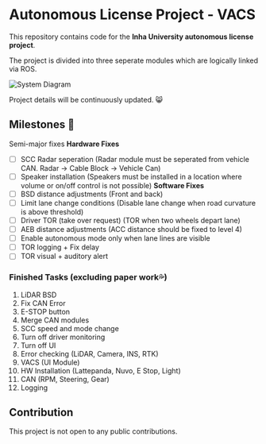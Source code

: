 # Autonomous License Project - VACS
This repository contains code for the **Inha University autonomous license project**.  

The project is divided into three seperate modules which are logically linked via ROS.

![System Diagram](http://165.246.39.210/public/vacs_diagram.png)

Project details will be continuously updated. 😸

## Milestones 👷
Semi-major fixes
**Hardware Fixes**
- [ ] SCC Radar seperation (Radar module must be seperated from vehicle CAN. Radar -> Cable Block -> Vehicle Can)
- [ ] Speaker installation (Speakers must be installed in a location where volume or on/off control is not possible)
**Software Fixes**
- [ ] BSD distance adjustments (Front and back)
- [ ] Limit lane change conditions (Disable lane change when road curvature is above threshold)
- [ ] Driver TOR (take over request) (TOR when two wheels depart lane)
- [ ] AEB distance adjustments (ACC distance should be fixed to level 4)
- [ ] Enable autonomous mode only when lane lines are visible
- [ ] TOR logging + Fix delay
- [ ] TOR visual + auditory alert 

### Finished Tasks (excluding paper work💦)
1. LiDAR BSD
2. Fix CAN Error
3. E-STOP button
4. Merge CAN modules
5. SCC speed and mode change
6. Turn off driver monitoring
7. Turn off UI
8. Error checking (LiDAR, Camera, INS, RTK)
9. VACS (UI Module)
10. HW Installation (Lattepanda, Nuvo, E Stop, Light)
11. CAN (RPM, Steering, Gear)
12. Logging

## Contribution
This project is not open to any public contributions.


